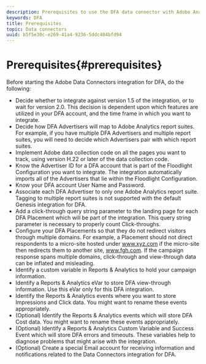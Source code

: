 ```yaml
---
description: Prerequisites to use the DFA data connector with Adobe Analytics.
keywords: DFA
title: Prerequisites
topic: Data connectors
uuid: b5f5e30c-e269-41a4-9236-5ddc404bfd94
---
```


# Prerequisites{#prerequisites}

Before starting the Adobe Data Connectors integration for DFA, do the following:

* Decide whether to integrate against version 1.5 of the integration, or to wait for version 2.0. This decision is dependent upon which features are utilized in your DFA account, and the time frame in which you want to integrate.
* Decide how DFA Advertisers will map to Adobe Analytics report suites. For example, if you have multiple DFA Advertisers and multiple report suites, you will need to decide which Advertisers pair with which report suites.
* Implement Adobe data collection code on all the pages you want to track, using version H.22 or later of the data collection code.
* Know the Advertiser ID for a DFA account that is part of the Floodlight Configuration you want to integrate. The integration automatically imports all of the Advertisers that lie within the Floodlight Configuration.
* Know your DFA account User Name and Password.
* Associate each DFA Advertiser to only one Adobe Analytics report suite. Tagging to multiple report suites is not supported with the default Genesis integration for DFA.
* Add a click-through query string parameter to the landing page for each DFA Placement which will be part of the integration. This query string parameter is necessary to properly count Click-throughs.
* Configure your DFA Placements so that they do not redirect visitors through multiple domains. For example, a Placement should not direct respondents to a micro-site hosted under www.xyz.com if the micro-site then redirects them to another site, www.fgh.com. If the campaign response spans multiple domains, click-through and view-through data can be inflated and misleading.
* Identify a custom variable in Reports & Analytics to hold your campaign information.
* Identify a Reports & Analytics eVar to store DFA view-through information. Use this eVar only for this DFA integration.
* Identify the Reports & Analytics events where you want to store Impressions and Click data. You might want to rename these events appropriately.
* (Optional) Identify the Reports & Analytics events which will store DFA Cost data. You might want to rename these events appropriately.
* (Optional) Identify a Reports & Analytics Custom Variable and Success Event which will store DFA errors and timeouts. These variables help to diagnose problems that might arise with the integration.
* (Optional) Create a special Email account for receiving information and notifications related to the Data Connectors integration for DFA.

